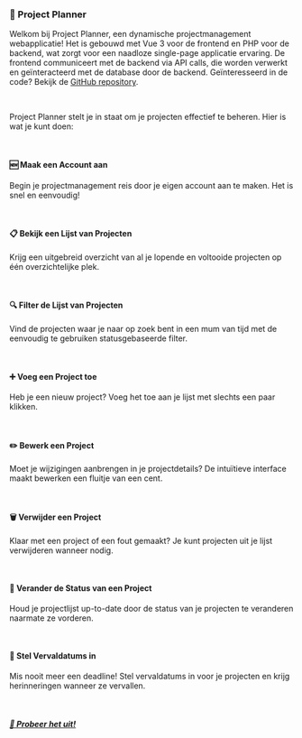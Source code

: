 ### 📝 Project Planner
Welkom bij Project Planner, een dynamische projectmanagement webapplicatie! Het is gebouwd met Vue 3 voor de frontend en PHP voor de backend, wat zorgt voor een naadloze single-page applicatie ervaring. De frontend communiceert met de backend via API calls, die worden verwerkt en geïnteracteerd met de database door de backend. Geïnteresseerd in de code? Bekijk de [GitHub repository](https://github.com/ItsMaxDev/Project-Planner).

&nbsp;

Project Planner stelt je in staat om je projecten effectief te beheren. Hier is wat je kunt doen:

&nbsp;

#### 🆕 Maak een Account aan
Begin je projectmanagement reis door je eigen account aan te maken. Het is snel en eenvoudig!

&nbsp;

#### 📋 Bekijk een Lijst van Projecten
Krijg een uitgebreid overzicht van al je lopende en voltooide projecten op één overzichtelijke plek.

&nbsp;

#### 🔍 Filter de Lijst van Projecten
Vind de projecten waar je naar op zoek bent in een mum van tijd met de eenvoudig te gebruiken statusgebaseerde filter.

&nbsp;

#### ➕ Voeg een Project toe
Heb je een nieuw project? Voeg het toe aan je lijst met slechts een paar klikken.

&nbsp;

#### ✏️ Bewerk een Project
Moet je wijzigingen aanbrengen in je projectdetails? De intuïtieve interface maakt bewerken een fluitje van een cent.

&nbsp;

#### 🗑️ Verwijder een Project
Klaar met een project of een fout gemaakt? Je kunt projecten uit je lijst verwijderen wanneer nodig.

&nbsp;

#### 🔄 Verander de Status van een Project
Houd je projectlijst up-to-date door de status van je projecten te veranderen naarmate ze vorderen.

&nbsp;

#### 📅 Stel Vervaldatums in
Mis nooit meer een deadline! Stel vervaldatums in voor je projecten en krijg herinneringen wanneer ze vervallen.

&nbsp;

##### [🚀 Probeer het uit!](https://projects.maxkruiswegt.com/)